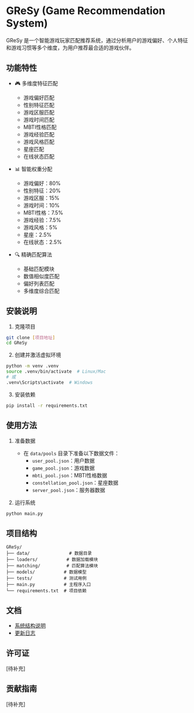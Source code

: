 # GReSy (Game Recommendation System)

GReSy 是一个智能游戏玩家匹配推荐系统，通过分析用户的游戏偏好、个人特征和游戏习惯等多个维度，为用户推荐最合适的游戏伙伴。

## 功能特性

- 🎮 多维度特征匹配
  - 游戏偏好匹配
  - 性别特征匹配
  - 游戏区服匹配
  - 游戏时间匹配
  - MBTI性格匹配
  - 游戏经验匹配
  - 游戏风格匹配
  - 星座匹配
  - 在线状态匹配

- 📊 智能权重分配
  - 游戏偏好：80%
  - 性别特征：20%
  - 游戏区服：15%
  - 游戏时间：10%
  - MBTI性格：7.5%
  - 游戏经验：7.5%
  - 游戏风格：5%
  - 星座：2.5%
  - 在线状态：2.5%

- 🔍 精确匹配算法
  - 基础匹配模块
  - 数值相似度匹配
  - 偏好列表匹配
  - 多维度综合匹配

## 安装说明

1. 克隆项目
```bash
git clone [项目地址]
cd GReSy
```

2. 创建并激活虚拟环境
```bash
python -m venv .venv
source .venv/bin/activate  # Linux/Mac
# 或
.venv\Scripts\activate  # Windows
```

3. 安装依赖
```bash
pip install -r requirements.txt
```

## 使用方法

1. 准备数据
   - 在 `data/pools` 目录下准备以下数据文件：
     - `user_pool.json`：用户数据
     - `game_pool.json`：游戏数据
     - `mbti_pool.json`：MBTI性格数据
     - `constellation_pool.json`：星座数据
     - `server_pool.json`：服务器数据

2. 运行系统
```bash
python main.py
```

## 项目结构

```
GReSy/
├── data/               # 数据目录
├── loaders/           # 数据加载模块
├── matching/          # 匹配算法模块
├── models/           # 数据模型
├── tests/            # 测试用例
├── main.py           # 主程序入口
└── requirements.txt  # 项目依赖
```

## 文档

- [系统结构说明](doc_Structure_Description.md)
- [更新日志](doc_log.md)

## 许可证

[待补充]

## 贡献指南

[待补充] 